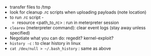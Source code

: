 - transfer files to /tmp
- look for cleanup .rc scripts when uploading payloads (note location)
- to run .rc script -
	- resource <path_to_rc> : run in meterpreter session
- `clearev` (meterpreter command): clear event logs (stay away unless specified)
- Negotiate what you can do: regedit? kernel-exploit?
- `history -c` : to clear history in linux
- `cat /dev/null > ~/.bash_history` : same as above